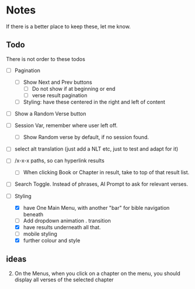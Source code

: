 # Notes

If there is a better place to keep these, let me know.

## Todo

There is not order to these todos

- [ ] Pagination
  - [ ] Show Next and Prev buttons
    - [ ] Do not show if at beginning or end
    - [ ] verse result pagination
  - [ ] Styling: have these centered in the right and left of content
- [ ] Show a Random Verse button
- [ ] Session Var, remember where user left off.
   - [ ] Show Random verse by default, if no session found.
- [ ] select alt translation (just add a NLT etc, just to test and adapt for it)
- [ ] /x-x-x paths, so can hyperlink results
  - [ ] When clicking Book or Chapter in result, take to top of that result list.

- [ ] Search Toggle. Instead of phrases, AI Prompt to ask for relevant verses.

- [ ] Styling
   - [x] have One Main Menu, with another "bar" for bible navigation beneath
   - [ ] Add dropdown animation . transition
   - [x] have results underneath all that.
   - [ ] mobile styling
   - [x] further colour and style

## ideas

2. On the Menus, when you click on a chapter on the menu, you should display all verses of the selected chapter